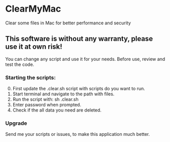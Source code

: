 # ClearMyMac
Clear some files in Mac for better performance and security

This software is without any warranty, please use it at own risk!
-----------------------------------------------------------------

You can change any script and use it for your needs.
Before use, review and test the code.

### Starting the scripts:
0. First update the .clear.sh script with scripts do you want to run.
1. Start terminal and navigate to the path with files.
2. Run the script with: sh .clear.sh
3. Enter password when prompted.
4. Check if the all data you need are deleted.

### Upgrade
Send me your scripts or issues, to make this application much better.
